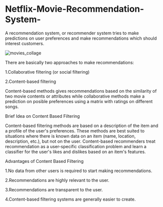 # Netflix-Movie-Recommendation-System-
A recommendation system, or recommender system tries to make predictions on user preferences and make recommendations which should interest customers.

![movies_collage](https://user-images.githubusercontent.com/71769673/130322308-afd9b2af-50d3-4e95-bfbd-f16573bc0d13.jpg)


There are basically two approaches to make recommendations:

1.Collaborative filtering (or social filtering)

2.Content-based filtering

Content-based methods gives recommendations based on the similarity of two movie contents or attributes while collaborative methods make a prediction on posible preferences using a matrix with ratings on different songs.



Brief Idea on Content Based Filtering 

Content-based filtering methods are based on a description of the item and a profile of the user's preferences. These methods are best suited to situations where there is known data on an item (name, location, description, etc.), but not on the user. Content-based recommenders treat recommendation as a user-specific classification problem and learn a classifier for the user's likes and dislikes based on an item's features.


Advantages of Content Based Filtering 

1.No data from other users is required to start making recommendations.

2.Recommendations are highly relevant to the user.

3.Recommendations are transparent to the user.

4.Content-based filtering systems are generally easier to create.

